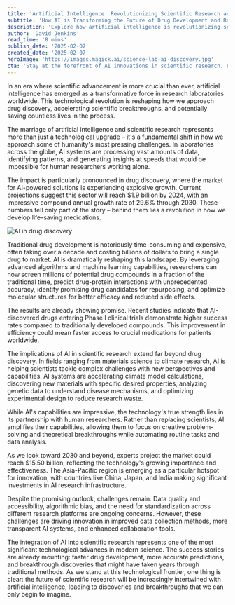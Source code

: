 ```yaml
---
title: 'Artificial Intelligence: Revolutionizing Scientific Research and Drug Discovery'
subtitle: 'How AI is Transforming the Future of Drug Development and Research'
description: 'Explore how artificial intelligence is revolutionizing scientific research and drug discovery, leading to faster breakthroughs and improved success rates in clinical trials. Learn about the challenges and innovations in AI-powered drug discovery and its impact on global research.'
author: 'David Jenkins'
read_time: '8 mins'
publish_date: '2025-02-07'
created_date: '2025-02-07'
heroImage: 'https://images.magick.ai/science-lab-ai-discovery.jpg'
cta: 'Stay at the forefront of AI innovations in scientific research. Follow us on LinkedIn for regular updates on groundbreaking developments in AI-powered drug discovery and research automation.'
---
```


In an era where scientific advancement is more crucial than ever, artificial intelligence has emerged as a transformative force in research laboratories worldwide. This technological revolution is reshaping how we approach drug discovery, accelerating scientific breakthroughs, and potentially saving countless lives in the process.

The marriage of artificial intelligence and scientific research represents more than just a technological upgrade – it's a fundamental shift in how we approach some of humanity's most pressing challenges. In laboratories across the globe, AI systems are processing vast amounts of data, identifying patterns, and generating insights at speeds that would be impossible for human researchers working alone.

The impact is particularly pronounced in drug discovery, where the market for AI-powered solutions is experiencing explosive growth. Current projections suggest this sector will reach $1.9 billion by 2024, with an impressive compound annual growth rate of 29.6% through 2030. These numbers tell only part of the story – behind them lies a revolution in how we develop life-saving medications.

![AI in drug discovery](https://i.magick.ai/PIXE/1738917947800_magick_img.webp)

Traditional drug development is notoriously time-consuming and expensive, often taking over a decade and costing billions of dollars to bring a single drug to market. AI is dramatically reshaping this landscape. By leveraging advanced algorithms and machine learning capabilities, researchers can now screen millions of potential drug compounds in a fraction of the traditional time, predict drug-protein interactions with unprecedented accuracy, identify promising drug candidates for repurposing, and optimize molecular structures for better efficacy and reduced side effects.

The results are already showing promise. Recent studies indicate that AI-discovered drugs entering Phase I clinical trials demonstrate higher success rates compared to traditionally developed compounds. This improvement in efficiency could mean faster access to crucial medications for patients worldwide.

The implications of AI in scientific research extend far beyond drug discovery. In fields ranging from materials science to climate research, AI is helping scientists tackle complex challenges with new perspectives and capabilities. AI systems are accelerating climate model calculations, discovering new materials with specific desired properties, analyzing genetic data to understand disease mechanisms, and optimizing experimental design to reduce research waste.

While AI's capabilities are impressive, the technology's true strength lies in its partnership with human researchers. Rather than replacing scientists, AI amplifies their capabilities, allowing them to focus on creative problem-solving and theoretical breakthroughs while automating routine tasks and data analysis.

As we look toward 2030 and beyond, experts project the market could reach $15.50 billion, reflecting the technology's growing importance and effectiveness. The Asia-Pacific region is emerging as a particular hotspot for innovation, with countries like China, Japan, and India making significant investments in AI research infrastructure.

Despite the promising outlook, challenges remain. Data quality and accessibility, algorithmic bias, and the need for standardization across different research platforms are ongoing concerns. However, these challenges are driving innovation in improved data collection methods, more transparent AI systems, and enhanced collaboration tools.

The integration of AI into scientific research represents one of the most significant technological advances in modern science. The success stories are already mounting: faster drug development, more accurate predictions, and breakthrough discoveries that might have taken years through traditional methods. As we stand at this technological frontier, one thing is clear: the future of scientific research will be increasingly intertwined with artificial intelligence, leading to discoveries and breakthroughs that we can only begin to imagine.